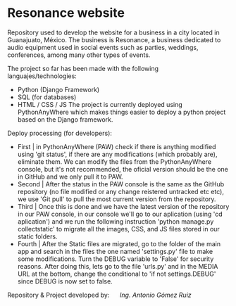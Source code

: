# Resonance website 

Repository used to develop the website for a business in a city located
in Guanajuato, México. The business is Resonance, a business dedicated
to audio equipment used in social events such as parties, weddings, 
conferences, among many other types of events.

The project so far has been made with the following languajes/technologies:
- Python (Django Framework)
- SQL (for databases)
- HTML / CSS / JS 
The project is currently deployed using PythonAnyWhere which makes things
easier to deploy a python project based on the Django framework.

Deploy processing (for developers): 
- First | in PythonAnyWhere (PAW) check if there is anything modified using 
  'git status', if there are any modifications (which probably are), 
  eliminate them. We can modify the files from the PythonAnyWhere console, 
  but it's not recommended, the oficial version should be the one in GitHub 
  and we only pull it to PAW. 
- Second | After the status in the PAW console is the same as the GitHub
  repository (no file modified or any change reistered untracked etc etc), 
  we use 'Git pull' to pull the most current version from the repository.
- Third | Once this is done and we have the latest version of the repository
  in our PAW console, in our console we'll go to our aplication (using 
  'cd aplication') and we run the following instruction 'python manage.py 
  collectstatic' to migrate all the images, CSS, and JS files stored in our 
  static folders. 
- Fourth | After the Static files are migrated, go to the folder of the main
  app and search in the files the one named 'settings.py' file to make some 
  modifications. Turn the DEBUG variable to 'False' for security reasons. After 
  doing this, lets go to the file 'urls.py' and in the MEDIA URL at the bottom,
  change the conditional to 'if not settings.DEBUG' since DEBUG is now set to
  false.

Repository & Project developed by:
&nbsp;&nbsp;&nbsp;&nbsp;&nbsp;<i>Ing. Antonio Gómez Ruiz